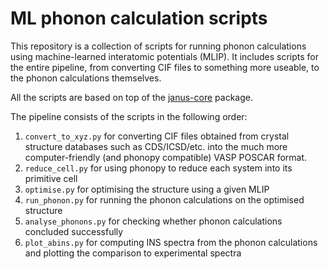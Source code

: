 # ML phonon calculation scripts

This repository is a collection of scripts for running phonon calculations using machine-learned interatomic potentials
(MLIP). It includes scripts for the entire pipeline, from converting CIF files to something more useable, to the 
phonon calculations themselves.

All the scripts are based on top of the [janus-core](https://stfc.github.io/janus-core/index.html) package.

The pipeline consists of the scripts in the following order:

1. `convert_to_xyz.py` for converting CIF files obtained from crystal structure databases such as CDS/ICSD/etc. into the 
much more computer-friendly (and phonopy compatible) VASP POSCAR format.
2. `reduce_cell.py` for using phonopy to reduce each system into its primitive cell
3. `optimise.py` for optimising the structure using a given MLIP
4. `run_phonon.py` for running the phonon calculations on the optimised structure
5. `analyse_phonons.py` for checking whether phonon calculations concluded successfully
6. `plot_abins.py` for computing INS spectra from the phonon calculations and plotting the comparison to experimental spectra